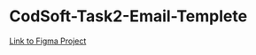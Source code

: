 # CodSoft-Task2-Email-Templete
[Link to Figma Project](https://www.figma.com/design/l6NbGflZrdzP9PXd2Q3M9r/Task2-Email-Templete?node-id=0-1&t=Wy0uC0FfiqzRfbY9-1)
